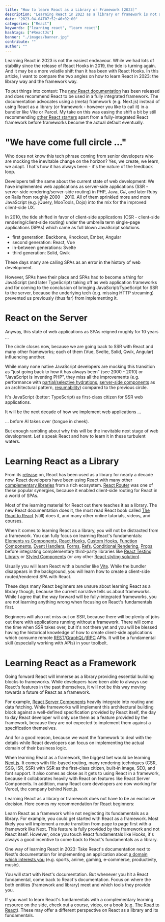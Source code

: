 ```yaml
---
title: "How to learn React as a Library or Framework [2023]"
description: "Learning React in 2023 as a library or framework is not an easy decision. Whether to learn React with Next.js as a framework ..."
date: "2023-04-04T07:52:46+02:00"
categories: ["React"]
keywords: ["learning react", "learn react"]
hashtags: ["#ReactJs"]
banner: "./images/banner.jpg"
contribute: ""
author: ""
---
```


<Sponsorship />

Learning React in 2023 is not the easiest endeavour. While we had lots of stability since the release of React Hooks in 2019, the tide is turning again. And it may be a more volatile shift than it has been with React Hooks. In this article, I want to compare the two angles on how to learn React in 2023: the library way and the framework way.

To put things into context: The [new React documentation](https://react.dev/) has been released and does recommend React to be used in a fully integrated framework. The documentation advocates using a (meta) framework (e.g. Next.js) instead of using React as a library (or framework - however you like to call it) in a bundler like Vite or Parcel. My take on this was easing the shift a bit by still recommending [other React starters](/react-starter/) apart from a fully-integrated React framework before frameworks become the actual default eventually.

# "We have come full circle ..."

Who does not know this tech phrase coming from senior developers who are mocking the inevitable change on the horizon? Yes, we create, we learn, we adapt. That's how it has always been - it's the nature of the feedback loop.

Developers tell the same about the current state of web development: We have implemented web applications as server-side applications (SSR - server-side rendering/server-side routing) in PHP, Java, C#, and later Ruby on Rails from roughly 2000 - 2010. All of them sprinkled more and more JavaScript (e.g. jQuery, MooTools, Dojo) into the mix for the improved client-side UX.

In 2010, the tide shifted in favor of client-side applications (CSR - client-side rendering/client-side routing) under the umbrella term single-page applications (SPAs) which came as full blown JavaScript solutions.

- first generation: Backbone, Knockout, Ember, Angular
- second generation: React, Vue
- in-between generations: Svelte
- third generation: Solid, Qwik

These days many are calling SPAs as an error in the history of web development.

However, SPAs have their place and SPAs had to become a thing for JavaScript (and later TypeScript) taking off as web application frameworks and for coming to the conclusion of bringing JavaScript/TypeScript for SSR to the server, because the underlying tech (e.g. missing HTTP streaming) prevented us previously (thus far) from implementing it.

# React on the Server

Anyway, this state of web applications as SPAs reigned roughly for 10 years ...

<ReadMore label="History of Web Applications" link="/web-applications/" />

The circle closes now, because we are going back to SSR with React and many other frameworks; each of them (Vue, Svelte, Solid, Qwik, Angular) influencing another.

While many none native JavaScript developers are mocking this transition as "just going back to how it has always been" (see 2000 - 2010) or "JavaScript is inventing PHP", they miss all the improvements (e.g. performance with [partial/selective hydrations](https://www.gatsbyjs.com/docs/conceptual/partial-hydration/), [server-side components](https://react.dev/blog/2020/12/21/data-fetching-with-react-server-components) as an architectural pattern, [resumability](concepts)) compared to the previous circle.

It's JavaScript (better: TypeScript) as first-class citizen for SSR web applications.

It will be the next decade of how we implement web applications ...

... before AI takes over (tongue in cheek).

<Divider />

But enough rambling about why this will be the inevitable next stage of web development. Let's speak React and how to learn it in these turbulent waters.

# Learning React as a Library

From its [release](https://www.youtube.com/watch?v=GW0rj4sNH2w) on, React has been used as a library for nearly a decade now. React developers have been using React with many other [complementary libraries](/react-libraries/) from a rich ecosystem. [React Router](/react-router/) was one of these popular synergies, because it enabled client-side routing for React in a world of SPAs.

Most of the learning material for React out there teaches it as a library. The new React documentation does it, the most read React book called [The Road to React](https://www.amazon.com/dp/B077HJFCQX) (still) does it, and many other online tutorials, videos, and courses.

When it comes to learning React as a library, you will not be distracted from a framework. You can fully focus on learning React's fundamentals: [Elements vs Components](/react-element-component/), [React Hooks](/react-hooks/), [Custom Hooks](/react-custom-hook/), [Function Components](/react-function-component/), [Event Handlers](/react-event-handler/), [Forms](/react-form/), [Refs](/react-ref/), [Conditional Rendering](/conditional-rendering-react/), [Props](/react-pass-props-to-component/) before integrating complementary third-party libraries like [React Testing Library](/react-testing-library/) or [Styled Components](/styled-components/) (or any other [React styling solution](/react-css-styling/)).

Usually you will learn React with a bundler like [Vite](https://vitejs.dev/). While the bundler disappears in the background, you will learn how to create a client-side routed/rendered SPA with React.

These days many React beginners are unsure about learning React as a library though, because the current narrative tells us about frameworks. While I agree that the way forward will be fully-integrated frameworks, you are not learning anything wrong when focusing on React's fundamentals first.

Beginners will also not miss out on SSR, because there will be plenty of jobs out there with applications running without a framework. There will come the time when SSR takes over, but it's not there yet and you will be blessed having the historical knowledge of how to create client-side applications which consume remote [REST](/node-express-server-rest-api/)/[GraphQL](/graphql-apollo-server-tutorial/)/[tRPC](/react-trpc/) APIs. It will be a fundamental skill (especially working with APIs) in your toolbelt.

# Learning React as a Framework

Going forward React will immerse as a library providing essential building blocks to frameworks. While developers have been able to always use React's features in the past themselves, it will not be this way moving towards a future of React as a framework.

For example, [React Server Components](https://nextjs.org/docs/advanced-features/react-18/server-components) heavily integrate into routing and data fetching. While frameworks will implement this architectural building block against a well-defined specification provided by React itself, the day to day React developer will only use them as a feature provided by the framework, because they are not expected to implement them against a specification themselves.

And for a good reason, because we want the framework to deal with the details while React developers can focus on implementing the actual domain of their business logic.

When learning React as a framework, the biggest bet would be learning [Next.js](https://nextjs.org/). It comes with file-based routing, many rendering techniques (CSR, SSG, ISR, SSR) with SSR as the first-class citizen, built-in image, SEO, and font support. It also comes as close as it gets to using React in a framework, because it collaborates heavily with React on features like React Server Components. In addition, many React core developers are now working for Vercel, the company behind Next.js.

<Divider />

Learning React as a library or framework does not have to be an exclusive decision. Here comes my recommendation for React beginners:

Learn React as a framework while not neglecting its fundamentals as a library. For example, you could get started with React as a framework. Most likely you will implement a route transition from page to page first with a framework like Next. This feature is fully provided by the framework and not React itself. However, once you touch React fundamentals like Hooks, it's always a good incentive to come back to React's fundamentals as a library.

One way of learning React in 2023: Take React's documentation next to Next's documentation for implementing an application about [a domain which interests you](/how-to-learn-framework/) (e.g. sports, anime, gaming, e-commerce, productivity, music).

You will start with Next's documentation. But whenever you hit a React fundamental, come back to React's documentation. Focus on where the both entities (framework and library) meet and which tools they provide you.

If you want to learn React's fundamentals with a complementary learning resource on the side, check out a course, video, or a book (e.g. [The Road to React](https://www.amazon.com/dp/B077HJFCQX)). These may offer a different perspective on React as a library and its fundamentals.
